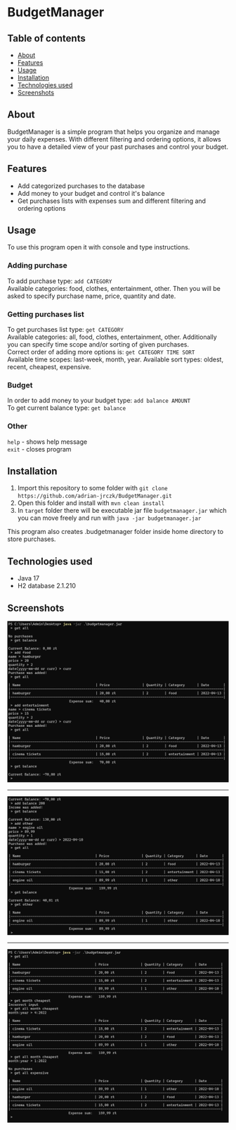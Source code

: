 # BudgetManager

## Table of contents
* [About](#about)
* [Features](#features)
* [Usage](#usage)
* [Installation](#installation)
* [Technologies used](#technologies-used)
* [Screenshots](#screenshots)


## About

BudgetManager is a simple program that helps you organize and manage your daily expenses.
With different filtering and ordering options, it allows you to have a detailed view of your past purchases and control your budget.

## Features

- Add categorized purchases to the database
- Add money to your budget and control it's balance
- Get purchases lists with expenses sum and different filtering and ordering options

## Usage

To use this program open it with console and type instructions.

### Adding purchase
To add purchase type: `add CATEGORY`<br/>
Available categories: food, clothes, entertainment, other.
Then you will be asked to specify purchase name, price, quantity and date.

### Getting purchases list
To get purchases list type: `get CATEGORY`<br/>
Available categories: all, food, clothes, entertainment, other.
Additionally you can specify time scope and/or sorting of given purchases.<br/>
Correct order of adding more options is: `get CATEGORY TIME SORT`<br/>
Available time scopes: last-week, month, year.
Available sort types: oldest, recent, cheapest, expensive.

### Budget
In order to add money to your budget type: `add balance AMOUNT`<br/>
To get current balance type: `get balance`

### Other
`help`   - shows help message<br/>
`exit`   - closes program 

## Installation

1. Import this repository to some folder with `git clone https://github.com/adrian-jrczk/BudgetManager.git`
2. Open this folder and install with `mvn clean install`
3. In `target` folder there will be executable jar file `budgetmanager.jar` which you can move freely and run with `java -jar budgetmanager.jar`

This program also creates .budgetmanager folder inside home directory to store purchases.

## Technologies used

- Java 17
- H2 database 2.1.210

## Screenshots

![screenshot 1](images/screenshot01.png?raw=true "Commands example 1")
***
![screenshot 2](images/screenshot02.png?raw=true "Commands example 2")
***
![screenshot 3](images/screenshot03.png?raw=true "Commands example 3")
